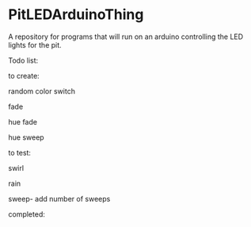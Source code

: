 # PitLEDArduinoThing
A repository for programs that will run on an arduino controlling the LED lights for the pit.


Todo list:

to create:

random color switch

fade 

hue fade

hue sweep



to test:

swirl

rain

sweep- add number of sweeps



completed:

